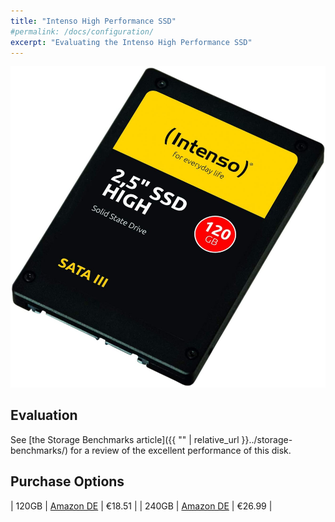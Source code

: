 ```yaml
---
title: "Intenso High Performance SSD"
#permalink: /docs/configuration/
excerpt: "Evaluating the Intenso High Performance SSD"
---
```


![Intenso High Performance 120GB SSD](/assets/pictures/intenso-high-performance-120gb-ssd.jpg)

## Evaluation

See [the Storage Benchmarks article]({{ "" | relative_url }}../storage-benchmarks/) for a review of the excellent performance of this disk.


## Purchase Options

| 120GB | [Amazon DE](https://www.amazon.de/-/en/gp/product/B01D3ACJPW/) | €18.51 |
| 240GB | [Amazon DE](https://www.amazon.de/-/en/gp/product/B01D3ACIR6/) | €26.99 |

